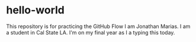 # hello-world
This repository is for practicing the GitHub Flow 
I am Jonathan Marias. I am a student in Cal State LA. I'm on my final year as I a typing this today. 

